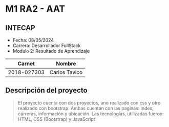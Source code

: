 # M1 RA2 - AAT
## INTECAP
- Fecha: 08/05/2024
- Carrera: Desarrollador FullStack
- Modulo 2: Resultado de Aprendizaje

|Carnet|Nombre|
|------|------|
|2018-027303|Carlos Tavico|

## Descripción del proyecto
> El proyecto cuenta con dos proyectos, uno realizado con css y otro realizado con bootstrap. Ambas cuentan con las paginas: index, carreras, información y ubicación.
> Las tecnologías, utilizadas fueron: HTML, CSS (Bootstrap) y JavaScript